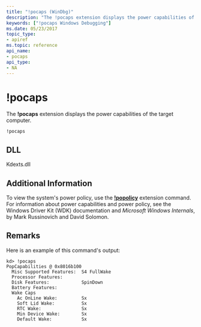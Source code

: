 ```yaml
---
title: "!pocaps (WinDbg)"
description: "The !pocaps extension displays the power capabilities of the target computer."
keywords: ["!pocaps Windows Debugging"]
ms.date: 05/23/2017
topic_type:
- apiref
ms.topic: reference
api_name:
- pocaps
api_type:
- NA
---
```


# !pocaps

The **!pocaps** extension displays the power capabilities of the target computer.

```dbgcmd
!pocaps
```

## DLL

Kdexts.dll

## Additional Information

To view the system's power policy, use the [**!popolicy**](-popolicy.md) extension command. For information about power capabilities and power policy, see the Windows Driver Kit (WDK) documentation and *Microsoft Windows Internals*, by Mark Russinovich and David Solomon.

## Remarks

Here is an example of this command's output:

```dbgcmd
kd> !pocaps
PopCapabilities @ 0x8016b100
  Misc Supported Features:  S4 FullWake
  Processor Features:      
  Disk Features:            SpinDown
  Battery Features:        
  Wake Caps
    Ac OnLine Wake:         Sx
    Soft Lid Wake:          Sx
    RTC Wake:               Sx
    Min Device Wake:        Sx
    Default Wake:           Sx
```

